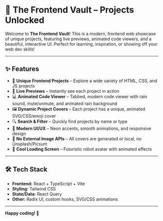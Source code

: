 # 🚀 The Frontend Vault – Projects Unlocked

Welcome to **The Frontend Vault**! This is a modern, frontend web showcase of unique projects, featuring live previews, animated code viewers, and a beautiful, interactive UI. Perfect for learning, inspiration, or showing off your web dev skills!

---

## ✨ Features

- 🎨 **Unique Frontend Projects** – Explore a wide variety of HTML, CSS, and JS projects
- 👀 **Live Previews** – Instantly see each project in action
- 💻 **Animated Code Viewer** – Tabbed, modern code viewer with rain sound, mute/unmute, and animated rain background
- 🖼️ **Dynamic Project Covers** – Each project has a unique, animated SVG/CSS/emoji cover
- 🔍 **Search & Filter** – Quickly find projects by name or type
- 🧭 **Modern UI/UX** – Neon accents, smooth animations, and responsive design
- 🦾 **No External Image APIs** – All covers are generated or local, no Unsplash/Picsum
- 🤖 **Cool Loading Screen** – Futuristic robot avatar with animated effects

---

## 🛠️ Tech Stack

- **Frontend:** React + TypeScript + Vite
- **Styling:** Tailwind CSS
- **State/Data:** React Query
- **Other:** Radix UI, custom hooks, SVG/CSS animations

---

**Happy coding! 🚀** 
